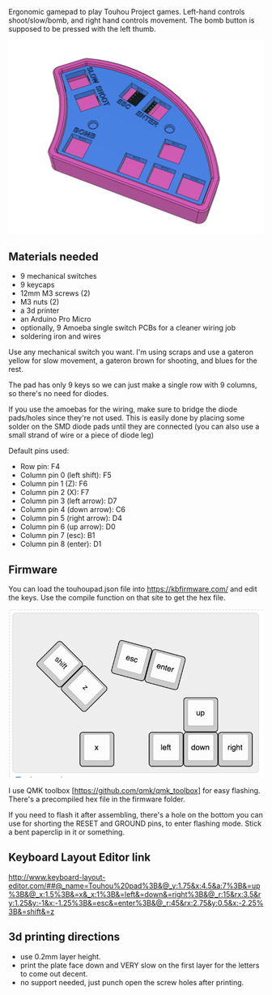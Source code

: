 Ergonomic gamepad to play Touhou Project games. Left-hand controls shoot/slow/bomb, and right hand controls movement. The bomb button is supposed to be pressed with the left thumb.

![Rendering](https://raw.githubusercontent.com/Pimentoso/TouhouPad/master/images/screen.png)

## Materials needed

- 9 mechanical switches
- 9 keycaps
- 12mm M3 screws (2)
- M3 nuts (2)
- a 3d printer
- an Arduino Pro Micro
- optionally, 9 Amoeba single switch PCBs for a cleaner wiring job
- soldering iron and wires

Use any mechanical switch you want. I'm using scraps and use a gateron yellow for slow movement, a gateron brown for shooting, and blues for the rest.

The pad has only 9 keys so we can just make a single row with 9 columns, so there's no need for diodes.

If you use the amoebas for the wiring, make sure to bridge the diode pads/holes since they're not used. This is easily done by placing some solder on the SMD diode pads until they are connected (you can also use a small strand of wire or a piece of diode leg)

Default pins used:

- Row pin: F4
- Column pin 0 (left shift): F5
- Column pin 1 (Z): F6
- Column pin 2 (X): F7
- Column pin 3 (left arrow): D7
- Column pin 4 (down arrow): C6
- Column pin 5 (right arrow): D4
- Column pin 6 (up arrow): D0
- Column pin 7 (esc): B1
- Column pin 8 (enter): D1

## Firmware

You can load the touhoupad.json file into https://kbfirmware.com/ and edit the keys. Use the compile function on that site to get the hex file.

![Layout](https://raw.githubusercontent.com/Pimentoso/TouhouPad/master/images/layout.png)

I use QMK toolbox [https://github.com/qmk/qmk_toolbox] for easy flashing. There's a precompiled hex file in the firmware folder.

If you need to flash it after assembling, there's a hole on the bottom you can use for shorting the RESET and GROUND pins, to enter flashing mode. Stick a bent paperclip in it or something.

## Keyboard Layout Editor link

http://www.keyboard-layout-editor.com/##@_name=Touhou%20pad%3B&@_y:1.75&x:4.5&a:7%3B&=up%3B&@_x:1.5%3B&=x&_x:1%3B&=left&=down&=right%3B&@_r:15&rx:3.5&ry:1.25&y:-1&x:-1.25%3B&=esc&=enter%3B&@_r:45&rx:2.75&y:0.5&x:-2.25%3B&=shift&=z


## 3d printing directions

- use 0.2mm layer height.
- print the plate face down and VERY slow on the first layer for the letters to come out decent.
- no support needed, just punch open the screw holes after printing.